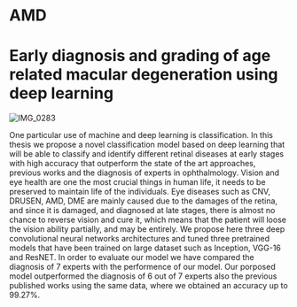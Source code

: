 # AMD
# Early diagnosis and grading of age related macular degeneration using deep learning 
![IMG_0283](https://github.com/RadhaVaishnavi/AMD/assets/84319477/b56b2a6d-8f35-4c9a-ac4e-13434b55e8a2)

One particular use of machine and deep learning is classification. In this thesis we 
propose a novel classification model based on deep learning that will be able to classify and
identify different retinal diseases at early stages with high accuracy that outperform the state
of the art approaches, previous works and the diagnosis of experts in ophthalmology. Vision
and eye health are one the most crucial things in human life, it needs to be preserved to maintain
life of the individuals. Eye diseases such as CNV, DRUSEN, AMD, DME are mainly caused
due to the damages of the retina, and since it is damaged, and diagnosed at late stages, there is
almost no chance to reverse vision and cure it, which means that the patient will loose the
vision ability partially, and may be entirely. We propose here three deep convolutional neural
networks architectures and tuned three pretrained models that have been trained on large
dataset such as Inception, VGG-16 and ResNET. In order to evaluate our model we have
compared the diagnosis of 7 experts with the performence of our model. Our porposed model
outperformed the diagnosis of 6 out of 7 experts also the previous published works using the
same data, where we obtained an accuracy up to 99.27%.
